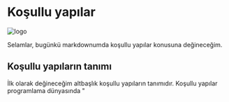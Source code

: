 # Koşullu yapılar
![logo](https://github.com/user-attachments/assets/a152581f-96f7-471d-8d7b-c5826b4f849c)

Selamlar, bugünkü markdownumda koşullu yapılar konusuna değineceğim.

## Koşullu yapıların tanımı

İlk olarak değineceğim altbaşlık koşullu yapıların tanımıdır.
Koşullu yapılar programlama dünyasında "
